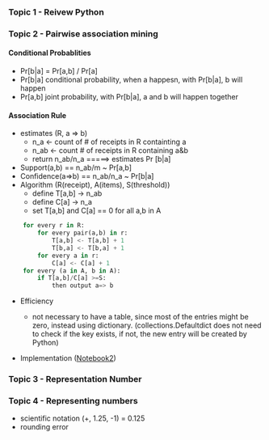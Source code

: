 ### Topic 1 - Reivew Python

### Topic 2 - Pairwise association mining   
#### Conditional Probablities
* Pr[b|a] = Pr[a,b] / Pr[a]
* Pr[b|a] conditional probability, when a happesn, with Pr[b|a], b will happen
* Pr[a,b] joint probability, with Pr[b|a], a and b will happen together
#### Association Rule 
* estimates (R, a => b)
	* n_a <- count of # of receipts in R containting a
	* n_ab <- count # of receipts in R containing a&b
	* return n_ab/n_a
	=====> estimates Pr [b|a]
* Support(a,b) == n_ab/m ~ Pr[a,b]
* Confidence(a=>b) == n_ab/n_a ~ Pr[b|a]
* Algorithm (R(receipt), A(items), S(threshold))
	* define T[a,b] -> n_ab
	* define C[a] -> n_a 
	* set T[a,b] and C[a] == 0 for all a,b in A
```python
	for every r in R:
		for every pair(a,b) in r:
			T[a,b] <- T[a,b] + 1
			T[b,a] <- T[b,a] + 1
		for every a in r:
			C[a] <- C[a] + 1
	for every (a in A, b in A):
		if T[a,b]/C[a] >=S:
			then output a=> b
```
* Efficiency
	* not necessary to have a table, since most of the entries might be zero, instead using dictionary. (collections.Defaultdict does not need to check if the key exists, if not, the new entry will be created by Python)
	
* Implementation ([Notebook2](https://github.com/qixuanHou/Fall2018_CSE6040/blob/master/Notebook_2.md))
	
### Topic 3 - Representation Number
### Topic 4 - Representing numbers
* scientific notation (+, 1.25, -1) = 0.125
* rounding error 
